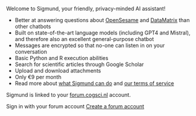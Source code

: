 Welcome to Sigmund, your friendly, privacy-minded AI assistant!

- Better at answering questions about [OpenSesame](https://osdoc.cogsci.nl/) and [DataMatrix](https://pydatamatrix.eu) than other chatbots
- Built on state-of-the-art language models (including GPT4 and Mistral), and therefore also an excellent general-purpose chatbot
- Messages are encrypted so that no-one can listen in on your conversation
- Basic Python and R execution abilities
- Search for scientific articles through Google Scholar
- Upload and download attachments
- Only €9 per month
- Read more about [what Sigmund can do](/about) and [our terms of service](/terms)

Sigmund is linked to your <a href="https://forum.cogsci.nl/">forum.cogsci.nl</a> account.

<a id="sign-in-button" class="link-button" onclick="signin()">
    <i class="fas fa-sign-in-alt"></i> Sign in with your forum account
</a>

<a href="https://forum.cogsci.nl/entry/register" class="link-button">
    <i class="fas fa-plus-circle"></i> Create a forum account
</a>
